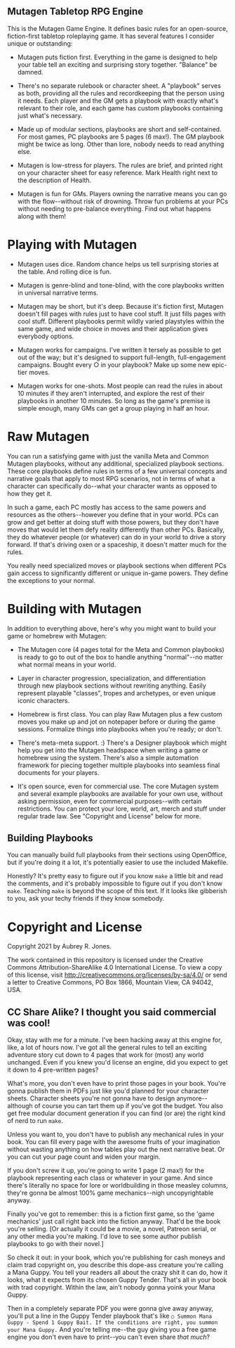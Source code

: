 Mutagen Tabletop RPG Engine
---------------------------

This is the Mutagen Game Engine. It defines basic rules for an
open-source, fiction-first tabletop roleplaying game. It has several
features I consider unique or outstanding:

* Mutagen puts fiction first. Everything in the game is designed to
  help your table tell an exciting and surprising story
  together. "Balance" be damned.

* There's no separate rulebook or character sheet. A "playbook" serves
  as both, providing all the rules and recordkeeping that the person
  using it needs. Each player and the GM gets a playbook with exactly
  what's relevant to their role, and each game has custom playbooks
  containing just what's necessary.

* Made up of modular sections, playbooks are short and
  self-contained. For most games, PC playbooks are 5 pages (6
  max!). The GM playbook might be twice as long. Other than lore,
  nobody needs to read anything else.

* Mutagen is low-stress for players. The rules are brief, and printed
  right on your character sheet for easy reference. Mark Health right
  next to the description of Health.

* Mutagen is fun for GMs. Players owning the narrative means you can
  go with the flow--without risk of drowning. Throw fun problems at
  your PCs without needing to pre-balance everything. Find out what
  happens along with them!


# Playing with Mutagen

* Mutagen uses dice. Random chance helps us tell surprising stories at
  the table. And rolling dice is fun.

* Mutagen is genre-blind and tone-blind, with the core playbooks
  written in universal narrative terms.

* Mutagen may be short, but it's deep. Because it's fiction first,
  Mutagen doesn't fill pages with rules just to have cool stuff. It
  just fills pages with cool stuff. Different playbooks permit wildly
  varied playstyles within the same game, and wide choice in moves and
  their application gives everybody options.

* Mutagen works for campaigns. I've written it tersely as possible to
  get out of the way; but it's designed to support full-length,
  full-engagement campaigns. Bought every ○ in your playbook?  Make up
  some new epic-tier moves.

* Mutagen works for one-shots. Most people can read the rules in
  about 10 minutes if they aren't interrupted, and explore the rest of
  their playbooks in another 10 minutes. So long as the game's premise
  is simple enough, many GMs can get a group playing in half an hour.


# Raw Mutagen

You can run a satisfying game with just the vanilla Meta and Common
Mutagen playbooks, without any additional, specialized playbook
sections. These core playbooks define rules in terms of a few
universal concepts and narrative goals that apply to most RPG
scenarios, not in terms of what a character can specifically do--what
your character wants as opposed to how they get it.

In such a game, each PC mostly has access to the same powers and
resources as the others--however you define that in your world. PCs
can grow and get better at doing stuff with those powers, but they
don't have moves that would let them defy reality differently than
other PCs. Basically, they do whatever people (or whatever) can do in
your world to drive a story forward. If that's driving oxen or a
spaceship, it doesn't matter much for the rules.

You really need specialized moves or playbook sections when different
PCs gain access to significantly different or unique in-game
powers. They define the exceptions to your normal.

# Building with Mutagen

In addition to everything above, here's why you might want to build
your game or homebrew with Mutagen:

* The Mutagen core (4 pages total for the Meta and Common playbooks)
  is ready to go to out of the box to handle anything "normal"--no
  matter what normal means in your world.

* Layer in character progression, specialization, and differentiation
  through new playbook sections without rewriting anything. Easily
  represent playable "classes", tropes and archetypes, or even unique
  iconic characters.

* Homebrew is first class. You can play Raw Mutagen plus a few custom
  moves you make up and jot on notepaper before or during the game
  sessions. Formalize things into playbooks when you're ready; or
  don't.

* There's meta-meta support. :) There's a Designer playbook which
  might help you get into the Mutagen headspace when writing a game or
  homebrew using the system. There's also a simple automation
  framework for piecing together multiple playbooks into seamless
  final documents for your players.

* It's open source, even for commercial use. The core Mutagen system
  and several example playbooks are available for your own use,
  without asking permission, even for commercial purposes--with
  certain restrictions. You can protect your lore, world, art, merch
  and stuff under regular trade law. See "Copyright and License" below
  for more.


Building Playbooks
------------------

You can manually build full playbooks from their sections using
OpenOffice, but if you're doing it a lot, it's potentially easier to
use the included Makefile.

Honestly? It's pretty easy to figure out if you know `make` a little
bit and read the comments, and it's probably impossible to figure out
if you don't know `make`. Teaching `make` is beyond the scope of this
text. If it looks like gibberish to you, ask your techy friends if
they know somebody.


# Copyright and License

Copyright 2021 by Aubrey R. Jones.

The work contained in this repository is licensed under the Creative
Commons Attribution-ShareAlike 4.0 International License. To view a
copy of this license, visit
http://creativecommons.org/licenses/by-sa/4.0/ or send a letter to
Creative Commons, PO Box 1866, Mountain View, CA 94042, USA.


## CC Share Alike? I thought you said commercial was cool!

Okay, stay with me for a minute. I've been hacking away at this engine
for, like, a lot of hours now. I've got all the general rules to tell
an exciting adventure story cut down to 4 pages that work for (most)
any world unchanged. Even if you knew you'd license an engine, did you
expect to get it down to 4 pre-written pages?

What's more, you don't even have to print those pages in your
book. You're gonna publish them in PDFs just like you'd planned for
your character sheets. Character sheets you're not gonna have to
design anymore--although of course you can tart them up if you've got
the budget. You also get free modular document generation if you can
find (or are) the right kind of nerd to run `make`.

Unless you want to, you don't have to publish any mechanical rules in
your book. You can fill every page with the awesome fruits of your
imagination without wasting anything on how tables play out the next
narrative beat. Or you can cut your page count and widen your margin.

If you don't screw it up, you're going to write 1 page (2 max!) for
the playbook representing each class or whatever in your game. And
since there's literally no space for lore or worldbuilding in those
measley columns, they're gonna be almost 100% game mechanics--nigh
uncopyrightable anyway.

Finally you've got to remember: this is a fiction first game, so the
'game mechanics' just call right back into the fiction anyway. That'd
be the book you're selling. [Or actually it could be a movie, a novel,
Patreon serial, or any other media you're making. I'd love to see some
author publish playbooks to go with their novel.]

So check it out: in your book, which you're publishing for cash moneys
and claim trad copyright on, you describe this dope-ass creature you're
calling a Mana Guppy. You tell your readers all about the crazy shit
it can do, how it looks, what it expects from its chosen Guppy
Tender. That's all in your book with trad copyright. Within the law,
ain't nobody gonna yoink your Mana Guppy.

Then in a completely separate PDF you were gonna give away anyway,
you'll put a line in the Guppy Tender playbook that's like `○ Summon
Mana Guppy - Spend 1 Guppy Bait. If the conditions are right, you
summon your Mana Guppy.` And you're telling me--the guy giving you a
free game engine you don't even have to print--you can't even share
*that much*?



